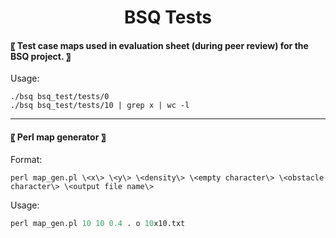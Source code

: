 <h1 align="center">
 BSQ Tests
</h1>

####  〖 Test case maps used in evaluation sheet (during peer review) for the BSQ project. 〗

Usage:
```
./bsq bsq_test/tests/0
./bsq bsq_test/tests/10 | grep x | wc -l
```

----
#### 〖 Perl map generator 〗

Format:  
```
perl map_gen.pl \<x\> \<y\> \<density\> \<empty character\> \<obstacle character\> \<output file name\>
```

Usage:
```perl
perl map_gen.pl 10 10 0.4 . o 10x10.txt
```
